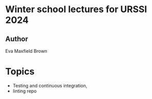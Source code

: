 # Winter school lectures for URSSI 2024


## Author
Eva Maxfield Brown


# Topics
- Testing and continuous integration, 
- linting repo